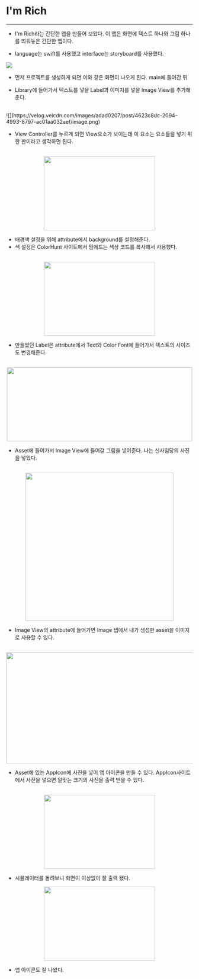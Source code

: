 # I'm Rich
----

- I'm Rich라는 간단한 앱을 만들어 보았다.
이 앱은 화면에 텍스트 하나와 그림 하나를 띄워놓은 간단한 앱이다.


- language는 swift를 사용했고 interface는 storyboard를 사용했다.

![](https://velog.velcdn.com/images/adad0207/post/3bea19d9-84fb-41ed-93e9-50f14f1aad1f/image.png)
- 먼저 프로젝트를 생성하게 되면 이와 같은 화면이 나오게 된다.
main에 들어간 뒤


- Library에 들어가서 텍스트를 넣을 Label과 이미지를 넣을 Image View를 추가해 준다.
</br>
![](https://velog.velcdn.com/images/adad0207/post/4623c8dc-2094-4993-8797-ac01aa032aef/image.png)

- View Controller를 누르게 되면 View요소가 보이는데 이 요소는 요소들을 넣기 위한 판이라고 생각하면 된다.
</br></br>
<center><img src="https://velog.velcdn.com/images/adad0207/post/ceb4572c-422a-44a7-87df-5102dcf67782/image.png" width="300" height="200"/></center>

- 배경색 설정을 위해 attribute에서 background를 설정해준다.
- 색 설정은 ColorHunt 사이트에서 맘에드는 색상 코드를 복사해서 사용했다.</br></br>

<center><img src="https://velog.velcdn.com/images/adad0207/post/c98981cf-bdde-4c9f-a09c-e8c181f973cc/image.png" width="300" height="200"/></center>

- 만들었던 Label은 attribute에서 Text와 Color Font에 들어가서 텍스트의 사이즈도 변경해준다.
</br></br>
<center><img src="https://velog.velcdn.com/images/adad0207/post/98681d3e-95d3-40d6-a5c5-788fc45df8bf/image.png" width="500" height="200" /></center>


- Asset에 들어가서 Image View에 들어갈 그림을 넣어준다. 나는 신사임당의 사진을 넣었다.</br></br>

<center><img src="https://velog.velcdn.com/images/adad0207/post/85a7109d-c130-412e-b547-5201a5248965/image.png" width="400" hieght="200"/></center>

- Image View의 attribute에 들어가면 Image 탭에서 내가 생성한 asset을 이미지로 사용할 수 있다.
</br>
<center><img src="https://velog.velcdn.com/images/adad0207/post/d4c160e5-2b54-44a3-ac8b-6157d043a4e4/image.png" width="600" height="300"/></center>

- Asset에 있는 AppIcon에 사진을 넣어 앱 아이콘을 만들 수 있다. AppIcon사이트에서 사진을 넣으면 알맞는 크기의 사진을 출력 받을 수 있다.
</br>

<center><img src="https://velog.velcdn.com/images/adad0207/post/9825e0a6-993e-4bc8-9466-e29d6fca4fe8/image.png" width="300" height="200"/></center>

- 시뮬레이터를 돌려보니 화면이 이상없이 잘 출력 됐다.


<center><img src="https://velog.velcdn.com/images/adad0207/post/32e8c732-68f3-459a-8709-065427fae17d/image.png" width="300" height="200"/></center>

- 앱 아이콘도 잘 나왔다.
